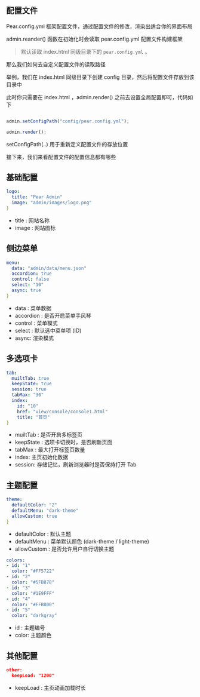 ## 配置文件

Pear.config.yml 框架配置文件，通过配置文件的修改，渲染出适合你的界面布局

admin.reander() 函数在初始化时会读取 pear.config.yml 配置文件构建框架

> 默认读取 index.html 同级目录下的 `pear.config.yml` 。

那么我们如何去自定义配置文件的读取路径

举例，我们在 index.html 同级目录下创建 config 目录，然后将配置文件存放到该目录中

此时你只需要在 index.html ，admin.render() 之前去设置全局配置即可，代码如下

```javascript

admin.setConfigPath("config/pear.config.yml");

admin.render();
```

setConfigPath(..) 用于重新定义配置文件的存放位置


接下来，我们来看配置文件的配置信息都有哪些


## 基础配置

```yaml
logo: 
  title: "Pear Admin"
  image: "admin/images/logo.png"
}
```

- title : 网站名称
- image : 网站图标


## 侧边菜单

```yaml
menu: 
  data: "admin/data/menu.json"
  accordion: true
  control: false
  select: "10"
  async: true
}
```

- data : 菜单数据
- accordion : 是否开启菜单手风琴
- control : 菜单模式
- select : 默认选中菜单项 (ID)
- async: 渲染模式

## 多选项卡

```yaml
tab: 
  muiltTab: true
  keepState: true
  session: true
  tabMax: "30"
  index: 
    id: "10" 
    href: "view/console/console1.html" 
    title: "首页" 
}
```

- muiltTab : 是否开启多标签页
- keepState : 选项卡切换时，是否刷新页面
- tabMax : 最大打开标签页数量
- index: 主页初始化数据
- session: 存储记忆，刷新浏览器时是否保持打开 Tab

## 主题配置

```yaml
theme: 
  defaultColor: "2"
  defaultMenu: "dark-theme"
  allowCustom: true
}
```

- defaultColor : 默认主题
- defaultMenu : 菜单默认颜色 (dark-theme / light-theme)
- allowCustom : 是否允许用户自行切换主题

```yaml
colors: 
- id: "1"
  color: "#FF5722"
- id: "2"
  color: "#5FB878"
- id: "3"
  color: "#1E9FFF"
- id: "4"
  color: "#FFB800"
- id: "5"
  color: "darkgray"
```

- id : 主题编号
- color: 主题颜色

## 其他配置

```json
other: 
  keepLoad: "1200"
```
- keepLoad : 主页动画加载时长
